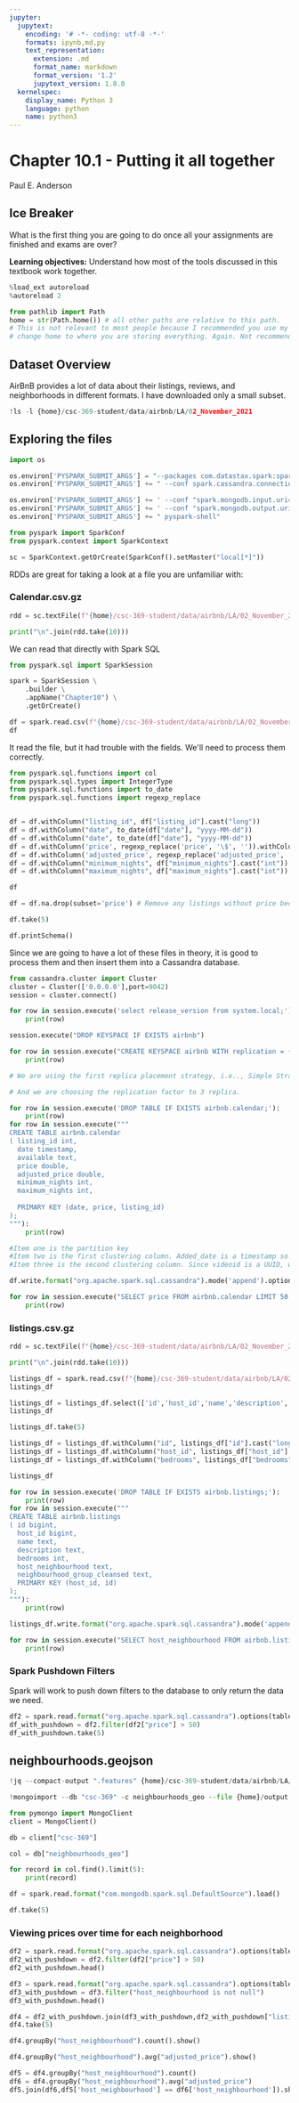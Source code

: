 ```yaml
---
jupyter:
  jupytext:
    encoding: '# -*- coding: utf-8 -*-'
    formats: ipynb,md,py
    text_representation:
      extension: .md
      format_name: markdown
      format_version: '1.2'
      jupytext_version: 1.8.0
  kernelspec:
    display_name: Python 3
    language: python
    name: python3
---
```


<!-- #region slideshow={"slide_type": "slide"} hideCode=false hidePrompt=false -->
# Chapter 10.1 - Putting it all together

Paul E. Anderson
<!-- #endregion -->

<!-- #region slideshow={"slide_type": "subslide"} -->
## Ice Breaker

What is the first thing you are going to do once all your assignments are finished and exams are over?
<!-- #endregion -->

<!-- #region slideshow={"slide_type": "subslide"} -->
**Learning objectives:** Understand how most of the tools discussed in this textbook work together.
<!-- #endregion -->

```python
%load_ext autoreload
%autoreload 2

from pathlib import Path
home = str(Path.home()) # all other paths are relative to this path. 
# This is not relevant to most people because I recommended you use my server, but
# change home to where you are storing everything. Again. Not recommended.
```

<!-- #region slideshow={"slide_type": "subslide"} -->
## Dataset Overview

AirBnB provides a lot of data about their listings, reviews, and neighborhoods in different formats. I have downloaded only a small subset.
<!-- #endregion -->

```python
!ls -l {home}/csc-369-student/data/airbnb/LA/02_November_2021
```

## Exploring the files

```python
import os

os.environ['PYSPARK_SUBMIT_ARGS'] = "--packages com.datastax.spark:spark-cassandra-connector_2.12:3.1.0,org.mongodb.spark:mongo-spark-connector_2.12:3.0.1"
os.environ['PYSPARK_SUBMIT_ARGS'] += " --conf spark.cassandra.connection.host=127.0.0.1"

os.environ['PYSPARK_SUBMIT_ARGS'] += ' --conf "spark.mongodb.input.uri=mongodb://127.0.0.1/csc-369.neighbourhoods_geo?readPreference=primaryPreferred"'
os.environ['PYSPARK_SUBMIT_ARGS'] += ' --conf "spark.mongodb.output.uri=mongodb://127.0.0.1/csc-369.neighbourhoods_geo"'
os.environ['PYSPARK_SUBMIT_ARGS'] += " pyspark-shell"

```

```python
from pyspark import SparkConf
from pyspark.context import SparkContext

sc = SparkContext.getOrCreate(SparkConf().setMaster("local[*]"))
```

RDDs are great for taking a look at a file you are unfamiliar with:


### Calendar.csv.gz

```python
rdd = sc.textFile(f"{home}/csc-369-student/data/airbnb/LA/02_November_2021/calendar.csv.gz")

print("\n".join(rdd.take(10)))
```

We can read that directly with Spark SQL

```python
from pyspark.sql import SparkSession

spark = SparkSession \
    .builder \
    .appName("Chapter10") \
    .getOrCreate()
```

```python
df = spark.read.csv(f"{home}/csc-369-student/data/airbnb/LA/02_November_2021/calendar.csv.gz",header=True) 
df
```

It read the file, but it had trouble with the fields. We'll need to process them correctly.

```python
from pyspark.sql.functions import col
from pyspark.sql.types import IntegerType
from pyspark.sql.functions import to_date
from pyspark.sql.functions import regexp_replace


df = df.withColumn("listing_id", df["listing_id"].cast("long"))
df = df.withColumn("date", to_date(df["date"], "yyyy-MM-dd"))
df = df.withColumn("date", to_date(df["date"], "yyyy-MM-dd"))
df = df.withColumn('price', regexp_replace('price', '\$', '')).withColumn('price',col('price').cast('double'))
df = df.withColumn('adjusted_price', regexp_replace('adjusted_price', '\$', '')).withColumn('adjusted_price',col('adjusted_price').cast('double'))
df = df.withColumn("minimum_nights", df["minimum_nights"].cast("int"))
df = df.withColumn("maximum_nights", df["maximum_nights"].cast("int"))

df
```

```python
df = df.na.drop(subset='price') # Remove any listings without price because we want to use it in a primary key later
```

```python
df.take(5)
```

```python
df.printSchema()
```

Since we are going to have a lot of these files in theory, it is good to process them and then insert them into a Cassandra database.

```python
from cassandra.cluster import Cluster
cluster = Cluster(['0.0.0.0'],port=9042)
session = cluster.connect()
```

```python
for row in session.execute('select release_version from system.local;'):
    print(row)
```

```python
session.execute("DROP KEYSPACE IF EXISTS airbnb")
```

```python
for row in session.execute("CREATE KEYSPACE airbnb WITH replication = {'class':'SimpleStrategy', 'replication_factor' : 1};"):
    print(row)

# We are using the first replica placement strategy, i.e.., Simple Strategy.

# And we are choosing the replication factor to 3 replica.
```

```python
for row in session.execute('DROP TABLE IF EXISTS airbnb.calendar;'):
    print(row)
for row in session.execute("""
CREATE TABLE airbnb.calendar 
( listing_id int, 
  date timestamp, 
  available text, 
  price double,
  adjusted_price double,
  minimum_nights int,
  maximum_nights int,
  
  PRIMARY KEY (date, price, listing_id)
);
"""):
    print(row)

#Item one is the partition key
#Item two is the first clustering column. Added_date is a timestamp so the sort order is chronological, ascending.
#Item three is the second clustering column. Since videoid is a UUID, we are including it so simply show that it is a part of a unique record.
```

```python
df.write.format("org.apache.spark.sql.cassandra").mode('append').options(table='calendar',keyspace='airbnb').save()
```

```python
for row in session.execute("SELECT price FROM airbnb.calendar LIMIT 50;"):
    print(row)
```

### listings.csv.gz

```python
rdd = sc.textFile(f"{home}/csc-369-student/data/airbnb/LA/02_November_2021/listings.csv.gz")

print("\n".join(rdd.take(10)))
```

```python
listings_df = spark.read.csv(f"{home}/csc-369-student/data/airbnb/LA/02_November_2021/listings.csv.gz",header=True,quote="\"",escape="\"",multiLine=True)
listings_df
```

```python
listings_df = listings_df.select(['id','host_id','name','description','bedrooms','host_neighbourhood','neighbourhood_group_cleansed'])
listings_df
```

```python
listings_df.take(5)
```

```python
listings_df = listings_df.withColumn("id", listings_df["id"].cast("long"))
listings_df = listings_df.withColumn("host_id", listings_df["host_id"].cast("long"))
listings_df = listings_df.withColumn("bedrooms", listings_df["bedrooms"].cast("int"))

listings_df
```

```python
for row in session.execute('DROP TABLE IF EXISTS airbnb.listings;'):
    print(row)
for row in session.execute("""
CREATE TABLE airbnb.listings 
( id bigint, 
  host_id bigint,
  name text,
  description text,
  bedrooms int,
  host_neighbourhood text,
  neighbourhood_group_cleansed text,
  PRIMARY KEY (host_id, id)
);
"""):
    print(row)
```

```python
listings_df.write.format("org.apache.spark.sql.cassandra").mode('append').options(table='listings',keyspace='airbnb').save()
```

```python
for row in session.execute("SELECT host_neighbourhood FROM airbnb.listings LIMIT 50;"):
    print(row)
```

### Spark Pushdown Filters

Spark will work to push down filters to the database to only return the data we need.

```python
df2 = spark.read.format("org.apache.spark.sql.cassandra").options(table='calendar',keyspace='airbnb').load()
df_with_pushdown = df2.filter(df2["price"] > 50)
df_with_pushdown.take(5)
```

## neighbourhoods.geojson

```python
!jq --compact-output ".features" {home}/csc-369-student/data/airbnb/LA/02_November_2021/neighbourhoods.geojson > {home}/output.geojson
```

```python
!mongoimport --db "csc-369" -c neighbourhoods_geo --file {home}/output.geojson --jsonArray
```

```python
from pymongo import MongoClient
client = MongoClient()

db = client["csc-369"]

col = db["neighbourhoods_geo"]
```

```python
for record in col.find().limit(5):
    print(record)
```

```python
df = spark.read.format("com.mongodb.spark.sql.DefaultSource").load()
```

```python
df.take(5)
```

### Viewing prices over time for each neighborhood

```python
df2 = spark.read.format("org.apache.spark.sql.cassandra").options(table='calendar',keyspace='airbnb').load()
df2_with_pushdown = df2.filter(df2["price"] > 50)
df2_with_pushdown.head()
```

```python
df3 = spark.read.format("org.apache.spark.sql.cassandra").options(table='listings',keyspace='airbnb').load()
df3_with_pushdown = df3.filter("host_neighbourhood is not null")
df3_with_pushdown.head()
```

```python
df4 = df2_with_pushdown.join(df3_with_pushdown,df2_with_pushdown["listing_id"] ==  df3_with_pushdown["id"],"inner")
df4.take(5)
```

```python
df4.groupBy("host_neighbourhood").count().show()
```

```python
df4.groupBy("host_neighbourhood").avg("adjusted_price").show()
```

```python
df5 = df4.groupBy("host_neighbourhood").count()
df6 = df4.groupBy("host_neighbourhood").avg("adjusted_price")
df5.join(df6,df5['host_neighbourhood'] == df6['host_neighbourhood']).show()
```

```python

```
